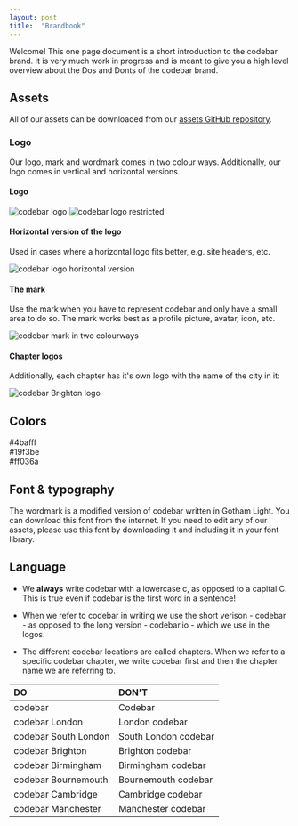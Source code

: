 ```yaml
---
layout: post
title:  "Brandbook"
---
```


Welcome! This one page document is a short introduction to the codebar brand. It is very much work in progress and is meant to give you a high level overview about the Dos and Donts of the codebar brand.

## Assets

All of our assets can be downloaded from our [assets GitHub repository](https://github.com/codebar/assets).

### Logo

Our logo, mark and wordmark comes in two colour ways. Additionally, our logo comes in vertical and horizontal versions.

#### Logo

![codebar logo](/images/codebar-logo.png)
![codebar logo restricted](/images/codebar-logo-restricted.png)

#### Horizontal version of the logo

Used in cases where a horizontal logo fits better, e.g. site headers, etc.

![codebar logo horizontal version](/images/codebar-logo-horizontal.png)

#### The mark

Use the mark when you have to represent codebar and only have a small area to do so. The mark works best as a profile picture, avatar, icon, etc.

![codebar mark in two colourways](/images/codebar-mark.png)

#### Chapter logos

Additionally, each chapter has it's own logo with the name of the city in it:

![codebar Brighton logo](/images/codebar-logo-chapter-horizontal.png)

## Colors

<div class="color blue">#4bafff</div>
<div class="color green">#19f3be</div>
<div class="color magenta">#ff036a</div>

## Font & typography

The wordmark is a modified version of codebar written in Gotham Light. You can download this font from the internet. If you need to edit any of our assets, please use this font by downloading it and including it in your font library.

## Language

- We **always** write codebar with a lowercase c, as opposed to a capital C. This is true even if codebar is the first word in a sentence!

- When we refer to codebar in writing we use the short verison - codebar - as opposed to the long version - codebar.io - which we use in the logos.

- The different codebar locations are called chapters. When we refer to a specific codebar chapter, we write codebar first and then the chapter name we are referring to.


| DO  | DON'T |
| :------------- | :------------- |
|codebar  |Codebar  |
|codebar London  |London codebar  |
|codebar South London  |South London codebar  |
|codebar Brighton  |Brighton codebar  |
|codebar Birmingham  |Birmingham codebar  |
|codebar Bournemouth  |Bournemouth codebar  |
|codebar Cambridge  |Cambridge codebar  |
|codebar Manchester  |Manchester codebar  |
